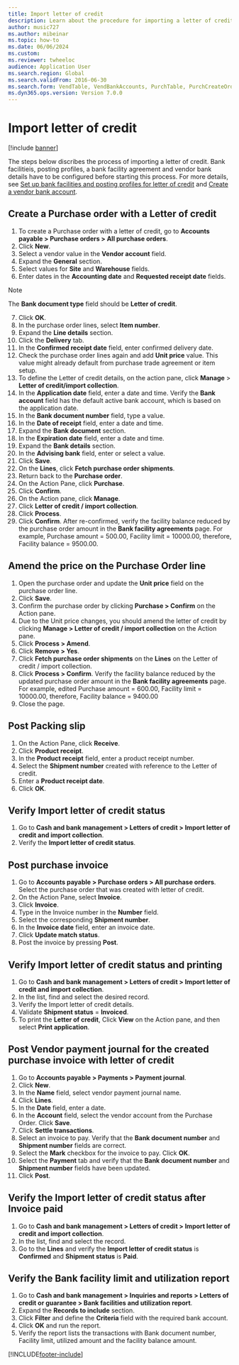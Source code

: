 ```yaml
--- 
title: Import letter of credit
description: Learn about the procedure for importing a letter of credit, including a step-by-step process for creating a purchase order with a letter of credit. 
author: music727
ms.author: mibeinar
ms.topic: how-to
ms.date: 06/06/2024
ms.custom:
ms.reviewer: twheeloc 
audience: Application User 
ms.search.region: Global
ms.search.validFrom: 2016-06-30
ms.search.form: VendTable, VendBankAccounts, PurchTable, PurchCreateOrder, InventItemIdLookupPurchase, BankLCImport,  PurchEditLines, VendEditInvoice, SrsReportViewerForm, LedgerJournalTable, LedgerJournalTransVendPaym, VendOpenTrans, SysQueryForm, BankAccountTableLookUp
ms.dyn365.ops.version: Version 7.0.0 
---
```


# Import letter of credit

[!include [banner](../../includes/banner.md)]

The steps below discribes the process of importing a letter of credit. Bank facilitieis, posting profiles, a bank facility agreement and vendor bank details have to be configured before starting this process. For more details, see [Set up bank facilities and posting profiles for letter of credit](set-up-bank-facilities-posting-profiles-letter-credit.md) and [Create a vendor bank account](../supply-chain/procurement/tasks/create-vendor-bank-account.md).

## Create a Purchase order with a Letter of credit
1. To create a Purchase order with a letter of credit, go to **Accounts payable > Purchase orders > All purchase orders**.
2. Click **New**.
3. Select a vendor value in the **Vendor account** field.
4. Expand the **General** section.
5. Select values for **Site** and **Warehouse** fields.
6. Enter dates in the **Accounting date** and **Requested receipt date** fields.
    
>[!Note] 
>The **Bank document type** field should be **Letter of credit**.

7. Click **OK**.
8. In the purchase order lines, select **Item number**.
9. Expand the **Line details** section.
10. Click the **Delivery** tab.
11. In the **Confirmed receipt date** field, enter confirmed delivery date.
12. Check the purchase order lines again and add **Unit price** value. This value might already default from purchase trade agreement or item setup.
13. To define the Letter of credit details, on the action pane, click **Manage** > **Letter of credit/import collection**.
14. In the **Application date** field, enter a date and time. Verify the **Bank account** field has the default active bank account, which is based on the application date.
15. In the **Bank document number** field, type a value.
16. In the **Date of receipt** field, enter a date and time.
17. Expand the **Bank document** section.
18. In the **Expiration date** field, enter a date and time.
19. Expand the **Bank details** section.
20. In the **Advising bank** field, enter or select a value.
21. Click **Save**.
22. On the **Lines**, click **Fetch purchase order shipments**.
23. Return back to the **Purchase order**.
24. On the Action Pane, click **Purchase**.
25. Click **Confirm**.
26. On the Action pane, click **Manage**.
27. Click **Letter of credit / import collection**.
28. Click **Process**.
29. Click **Confirm**. 
After re-confirmed, verify the facility balance reduced by the purchase order amount in the **Bank facility agreements** page. 
For example, Purchase amount = 500.00, Facility limit = 10000.00, therefore, Facility balance = 9500.00.

## Amend the price on the Purchase Order line
1. Open the purchase order and update the **Unit price** field on the purchase order line.
2. Click **Save**.
3. Confirm the purchase order by clicking **Purchase > Confirm** on the Action pane.
4. Due to the Unit price changes, you should amend the letter of credit by clicking **Manage > Letter of credit / import collection** on the Action pane.
5. Click **Process > Amend**.
6. Click **Remove > Yes**.
7. Click **Fetch purchase order shipments** on the **Lines** on the Letter of credit / import collection.
8. Click **Process > Confirm**. 
Verify the facility balance reduced by the updated purchase order amount in the **Bank facility agreements** page.
For example, edited Purchase amount = 600.00, Facility limit = 10000.00, therefore, Facility balance = 9400.00
9. Close the page.

## Post Packing slip
1. On the Action Pane, click **Receive**.
2. Click **Product receipt**.
3. In the **Product receipt** field, enter a product receipt number.
4. Select the **Shipment number** created with reference to the Letter of credit.
5. Enter a **Product receipt date**.
6. Click **OK**.

## Verify Import letter of credit status
1. Go to **Cash and bank management > Letters of credit > Import letter of credit and import collection**.
2. Verify the **Import letter of credit status**.     

## Post purchase invoice
1. Go to **Accounts payable > Purchase orders > All purchase orders**. Select the purchase order that was created with letter of credit.
2. On the Action Pane, select **Invoice**.
3. Click **Invoice**.
4. Type in the Invoice number in the **Number** field.
5. Select the corresponding **Shipment number**.
6. In the **Invoice date** field, enter an invoice date.
7. Click **Update match status**.
8. Post the invoice by pressing **Post**.

## Verify Import letter of credit status and printing
1. Go to **Cash and bank management > Letters of credit > Import letter of credit and import collection**.
2. In the list, find and select the desired record.
3. Verify the Import letter of credit details.
4. Validate **Shipment status** = **Invoiced**.
5. To print the **Letter of credit**, Click **View** on the Action pane, and then select **Print application**.

## Post Vendor payment journal for the created purchase invoice with letter of credit
1. Go to **Accounts payable > Payments > Payment journal**.
2. Click **New**.
3. In the **Name** field, select vendor payment journal name.
4. Click **Lines**.
5. In the **Date** field, enter a date.
6. In the **Account** field, select the vendor account from the Purchase Order. Click **Save**.
7. Click **Settle transactions**.
8. Select an invoice to pay. Verify that the **Bank document number** and **Shipment number** fields are correct.
9. Select the **Mark** checkbox for the invoice to pay. Click **OK**.
10. Select the **Payment** tab and verify that the **Bank document number** and **Shipment number** fields have been updated.
11. Click **Post**.

## Verify the Import letter of credit status after Invoice paid
1. Go to **Cash and bank management > Letters of credit > Import letter of credit and import collection**.
2. In the list, find and select the record.
3. Go to the **Lines** and verify the **Import letter of credit status** is **Confirmed** and **Shipment status** is **Paid**.
   
## Verify the Bank facility limit and utilization report
1. Go to **Cash and bank management > Inquiries and reports > Letters of credit or guarantee > Bank facilities and utilization report**.
2. Expand the **Records to include** section.
3. Click **Filter** and define the **Criteria** field with the required bank account.
4. Click **OK** and run the report.
5. Verify the report lists the transactions with Bank document number, Facility limit, utilized amount and the facility balance amount. 


[!INCLUDE[footer-include](../../../includes/footer-banner.md)]
